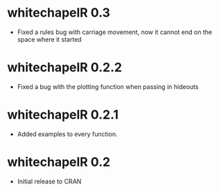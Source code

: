 # whitechapelR 0.3

* Fixed a rules bug with carriage movement, now it cannot end on the space where it started

# whitechapelR 0.2.2

* Fixed a bug with the plotting function when passing in hideouts

# whitechapelR 0.2.1

* Added examples to every function.

# whitechapelR 0.2

* Initial release to CRAN
